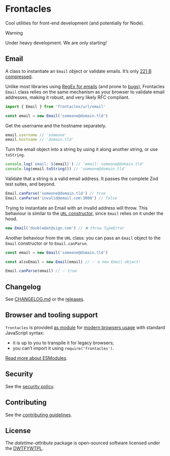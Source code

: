# Frontacles

Cool utilities for front-end development (and potentially for Node).

> [!WARNING]  
> Under heavy development. We are only starting!

## Email

A class to instantiate an `Email` object or validate emails. It’s only [221 B compressed](https://bundlejs.com/?q=frontacles&treeshake=[{Email}]&config={%22compression%22%3A%22brotli%22}&bundle).

Unlike most libraries using [RegEx for emails](https://github.com/colinhacks/zod/blob/e2b9a5f9ac67d13ada61cd8e4b1385eb850c7592/src/types.ts#L648-L663) (and prone to [bugs](https://github.com/colinhacks/zod/issues/3913)), Frontacles `Email` class relies on the same mechanism as your browser to validate email addresses, making it robust, and very likely RFC compliant.

```js
import { Email } from 'frontacles/url/email'

const email = new Email('someone@domain.tld')
```

Get the username and the hostname separately.

```js
email.username // 'someone'
email.hostname // 'domain.tld'
```

Turn the email object into a string by using it along another string, or use `toString`.

```js
console.log(`email: ${email}`) // 'email: someone@domain.tld'
console.log(email.toString()) // 'someone@domain.tld'
```

Validate that a string is a valid email address. It passes the complete Zod test suites, and beyond.

```js
Email.canParse('someone@domain.tld') // true
Email.canParse('invalid@email.com:3000') // false
```

Trying to instantiate an Email with an invalid address will throw. This behaviour is similar to the [`URL` constructor](https://developer.mozilla.org/en-US/docs/Web/API/URL/URL), since `Email` relies on it under the hood.

```js
new Email('double@at@sign.com') // ❌ throw TypeError
```

Another behaviour from the `URL` class: you can pass an `Email` object to the `Email` constructor or to `Email.canParse`.

```js
const email = new Email('someone@domain.tld')

const alsoEmail = new Email(email) // ✅ a new Email object!

Email.canParse(email) // ✅ true
```

## Changelog

See [CHANGELOG.md](https://github.com/frontacles/frontacles/blob/main/CHANGELOG.md) or the [releases](https://github.com/frontacles/frontacles/releases).

## Browser and tooling support

`frontacles` is provided [as module](https://developer.mozilla.org/en-US/docs/Web/JavaScript/Guide/Modules#browser_compatibility) for [modern browsers usage](https://github.com/frontacles/frontacles/blob/main/browserslist) with standard JavaScript syntax:
- it is up to you to transpile it for legacy browsers;
- you can’t import it using `require('frontacles')`.

[Read more about ESModules](https://gist.github.com/sindresorhus/a39789f98801d908bbc7ff3ecc99d99c).

## Security

See the [security policy](https://github.com/frontacles/frontacles/blob/main/SECURITY.md).

## Contributing

See the [contributing guidelines](https://github.com/frontacles/frontacles/blob/main/CONTRIBUTING.md).

## License

The _datetime-attribute_ package is open-sourced software licensed under the [DWTFYWTPL](https://github.com/frontacles/frontacles/blob/main/LICENSE).
